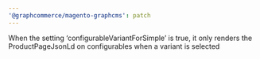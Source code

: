 ```yaml
---
'@graphcommerce/magento-graphcms': patch
---
```


When the setting ‘configurableVariantForSimple’ is true, it only renders the ProductPageJsonLd on configurables when a variant is selected
